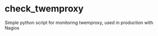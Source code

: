 check_twemproxy
===============

Simple python script for monitoring twemproxy, used in production with Nagios
